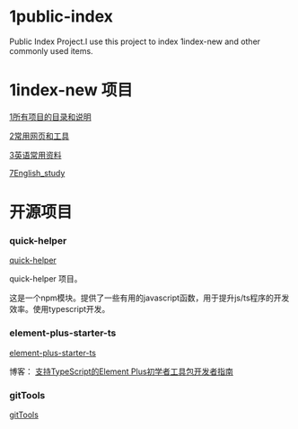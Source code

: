 # 1public-index
Public Index Project.I use this project to index 1index-new and other commonly used items.

# 1index-new 项目
[1所有项目的目录和说明](https://github.com/shendlcode/1index-new/blob/main/README.md)

[2常用网页和工具](https://github.com/shendlcode/1index-new/blob/main/%E5%B8%B8%E7%94%A8%E7%BD%91%E9%A1%B5%E5%92%8C%E5%B7%A5%E5%85%B7.md)

[3英语常用资料](https://github.com/shendlcode/1index-new/blob/main/%E8%8B%B1%E8%AF%AD%E5%B8%B8%E7%94%A8%E8%B5%84%E6%96%99.md)

[7English_study](https://github.com/shendlcode/7English_study)




# 开源项目

### quick-helper
[quick-helper](https://github.com/shendlcode/quick-helper)

quick-helper 项目。

这是一个npm模块。提供了一些有用的javascript函数，用于提升js/ts程序的开发效率。使用typescript开发。

### element-plus-starter-ts
[element-plus-starter-ts](https://github.com/shendlcode/element-plus-starter-ts)

博客：
[支持TypeScript的Element Plus初学者工具包开发者指南](https://blog.csdn.net/shendl/article/details/113928514?spm=1001.2014.3001.5501)

### gitTools
[gitTools](https://github.com/shendlcode/gitTools)
